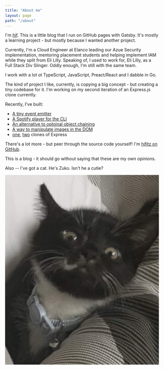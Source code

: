 ```yaml
---
title: "About me"
layout: page
path: "/about"
---
```


I'm [hjf](https://www.linkedin.com/in/harry-fitzgerald/). This is a little blog that I run on GitHub pages with Gatsby. It's mostly a learning project - but mostly because I wanted another project.

Currently, I'm a Cloud Engineer at Elanco leading our Azue Security implementation, mentoring placement students and helping implement IAM while they split from Eli Lilly. Speaking of, I used to work for, Eli Lilly, as a Full Stack Div Slinger. Oddly enough, I'm still with the same team.

I work with a lot ot TypeScript, JavaScript, Preact/React and I dabble in Go.

The kind of project I like, currently, is copying a big concept - but creating a tiny codebase for it. I'm working on my second iteration of an Express.js clone currently. 

Recently, I've built:
* [A tiny event emitter](https://github.com/hjfitz/mitr)
* [A Spotify player for the CLI](https://github.com/hjfitz/spoticli)
* [An alternative to optoinal object chaining](https://github.com/hjfitz/hitcher)
* [A way to manipulate images in the DOM](https://github.com/hjfitz/js-images)
* [one](https://github.com/hjfitz/relay.ts), [two](https://github.com/hjfitz/mtws) clones of Express

There's a lot more - but peer through the source code yourself! I'm [hjfitz on GitHub](https://github.com/hjfitz?tab=repositories).

This is a blog - it should go without saying that these are my own opinions.

Also -- I've got a cat. He's Zuko. Isn't he a cutie?

![kitty](./zu.jpg)
